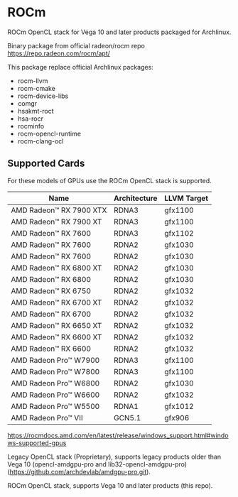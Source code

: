# ROCm

ROCm OpenCL stack for Vega 10 and later products packaged for Archlinux.

Binary package from official radeon/rocm repo https://repo.radeon.com/rocm/apt/

This package replace official Archlinux packages:

- rocm-llvm
- rocm-cmake
- rocm-device-libs
- comgr
- hsakmt-roct
- hsa-rocr
- rocminfo
- rocm-opencl-runtime
- rocm-clang-ocl

## Supported Cards

For these models of GPUs use the ROCm OpenCL stack is supported.

Name                        |     Architecture    |    LLVM Target
------                      |       ------        |     ------
AMD Radeon™ RX 7900 XTX     |      RDNA3          |    gfx1100
AMD Radeon™ RX 7900 XT      |      RDNA3          |    gfx1100
AMD Radeon™ RX 7600         |      RDNA3          |    gfx1102
AMD Radeon™ RX 7600         |      RDNA2          |    gfx1030
AMD Radeon™ RX 7600         |      RDNA2          |    gfx1030
AMD Radeon™ RX 6800 XT      |      RDNA2          |    gfx1030
AMD Radeon™ RX 6800         |      RDNA2          |    gfx1030
AMD Radeon™ RX 6750         |      RDNA2          |    gfx1032
AMD Radeon™ RX 6700 XT      |      RDNA2          |    gfx1032
AMD Radeon™ RX 6700         |      RDNA2          |    gfx1032
AMD Radeon™ RX 6650 XT      |      RDNA2          |    gfx1032
AMD Radeon™ RX 6600 XT      |      RDNA2          |    gfx1032
AMD Radeon™ RX 6600         |      RDNA2          |    gfx1032
AMD Radeon Pro™ W7900       |      RDNA3          |    gfx1100
AMD Radeon Pro™ W7800       |      RDNA3          |    gfx1100
AMD Radeon Pro™ W6800       |      RDNA2          |    gfx1030
AMD Radeon Pro™ W6600       |      RDNA2          |    gfx1032
AMD Radeon Pro™ W5500       |      RDNA1          |    gfx1012
AMD Radeon Pro™ VII         |      GCN5.1         |    gfx906

https://rocmdocs.amd.com/en/latest/release/windows_support.html#windows-supported-gpus

Legacy OpenCL stack (Proprietary), supports legacy products older than Vega 10 (opencl-amdgpu-pro and lib32-opencl-amdgpu-pro) (https://github.com/archdevlab/amdgpu-pro.git).

ROCm OpenCL stack, supports Vega 10 and later products (this repo).
